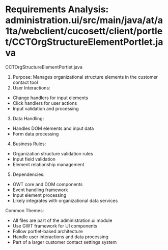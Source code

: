# Requirements Analysis: administration.ui/src/main/java/at/a1ta/webclient/cucosett/client/portlet/CCTOrgStructureElementPortlet.java

CCTOrgStructureElementPortlet.java
1. Purpose: Manages organizational structure elements in the customer contact tool
2. User Interactions:
- Change handlers for input elements
- Click handlers for user actions
- Input validation and processing
3. Data Handling:
- Handles DOM elements and input data
- Form data processing
4. Business Rules:
- Organization structure validation rules
- Input field validation
- Element relationship management
5. Dependencies:
- GWT core and DOM components
- Event handling framework
- Input element processing
- Likely integrates with organizational data services

Common Themes:
- All files are part of the administration.ui module
- Use GWT framework for UI components
- Follow portlet-based architecture
- Handle user interactions and data processing
- Part of a larger customer contact settings system